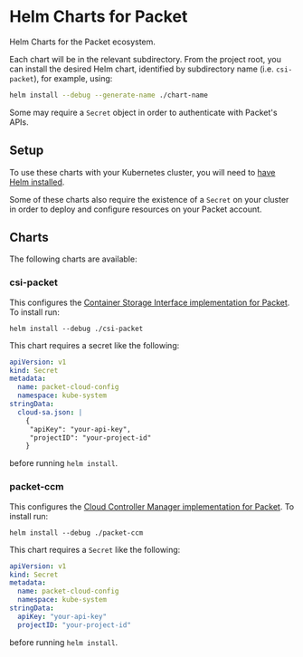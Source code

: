 # Helm Charts for Packet

Helm Charts for the Packet ecosystem.

Each chart will be in the relevant subdirectory. From the project root, you can install the desired Helm chart, identified by subdirectory name (i.e. `csi-packet`), for example, using:

```bash
helm install --debug --generate-name ./chart-name
```

Some may require a `Secret` object in order to authenticate with Packet's APIs.

## Setup

To use these charts with your Kubernetes cluster, you will need to [have Helm installed](https://v3.helm.sh/docs/intro/install/).

Some of these charts also require the existence of a `Secret` on your cluster in order to deploy and configure resources on your Packet account.

## Charts

The following charts are available:

### csi-packet

This configures the [Container Storage Interface implementation for Packet](https://github.com/packethost/csi-packet). To install run:

```
helm install --debug ./csi-packet
```

This chart requires a secret like the following:

```yaml
apiVersion: v1
kind: Secret
metadata:
  name: packet-cloud-config
  namespace: kube-system
stringData:
  cloud-sa.json: |
    {
     "apiKey": "your-api-key",
     "projectID": "your-project-id"
    }
```

before running `helm install`.

### packet-ccm

This configures the [Cloud Controller Manager implementation for Packet](https://github.com/packethost/ccm-packet). To install run:

```
helm install --debug ./packet-ccm
```

This chart requires a `Secret` like the following:

```yaml
apiVersion: v1
kind: Secret
metadata:
  name: packet-cloud-config
  namespace: kube-system
stringData:
  apiKey: "your-api-key"
  projectID: "your-project-id"
```

before running `helm install`.